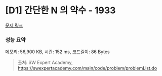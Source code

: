 # [D1] 간단한 N 의 약수 - 1933 

[문제 링크](https://swexpertacademy.com/main/code/problem/problemDetail.do?contestProbId=AV5PhcWaAKIDFAUq) 

### 성능 요약

메모리: 56,900 KB, 시간: 152 ms, 코드길이: 86 Bytes



> 출처: SW Expert Academy, https://swexpertacademy.com/main/code/problem/problemList.do